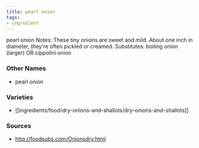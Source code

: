 ```yaml
---
title: pearl onion
tags:
- ingredient
---
```

pearl onion Notes: These tiny onions are sweet and mild. About one inch in diameter, they're often pickled or creamed. Substitutes: boiling onion (larger) OR cippolini onion

### Other Names

* pearl onion

### Varieties

* [[ingredients/food/dry-onions-and-shallots/dry-onions-and-shallots]]

### Sources
* http://foodsubs.com/Onionsdry.html
